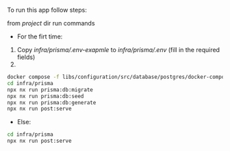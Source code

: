 To run this app follow steps:

from _project_ dir run commands

- For the firt time:

1. Copy _infra/prisma/.env-exapmle_ to _infra/prisma/.env_ (fill in the required fields)
2.

```sh
docker compose -f libs/configuration/src/database/postgres/docker-compose.yml
cd infra/prisma
npx nx run prisma:db:migrate
npx nx run prisma:db:seed
npx nx run prisma:db:generate
npx nx run post:serve
```

- Else:

```sh
cd infra/prisma
npx nx run post:serve
```
